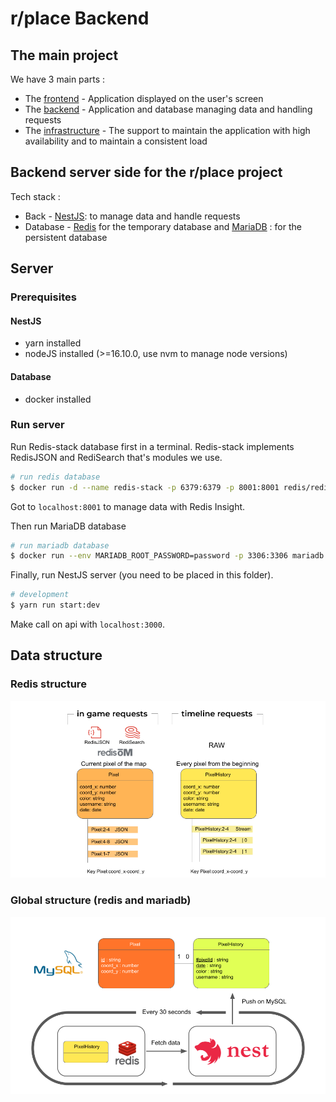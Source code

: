 # r/place Backend

## The main project

We have 3 main parts :
* The [frontend](https://git.inpt.fr/dassied/rplace-frontend) - Application displayed on the user's screen
* The [backend](https://git.inpt.fr/dassied/rplace-backend) - Application and database managing data and handling requests
* The [infrastructure](https://git.inpt.fr/dassied/rplace-infra) - The support to maintain the application with high availability and to maintain a consistent load

## Backend server side for the r/place project

Tech stack :
* Back - [NestJS](https://nestjs.com/): to manage data and handle requests
* Database - [Redis](https://redis.io/) for the temporary database and [MariaDB](https://mariadb.org/) : for the persistent database

## Server

### Prerequisites

#### NestJS
- yarn installed
- nodeJS installed (>=16.10.0, use nvm to manage node versions)
#### Database
- docker installed

### Run server

Run Redis-stack database first in a terminal.
Redis-stack implements RedisJSON and RediSearch that's modules we use.
```bash
# run redis database
$ docker run -d --name redis-stack -p 6379:6379 -p 8001:8001 redis/redis-stack:latest
```
Got to `localhost:8001` to manage data with Redis Insight.

Then run MariaDB database
```bash
# run mariadb database
$ docker run --env MARIADB_ROOT_PASSWORD=password -p 3306:3306 mariadb:10.7.4-focal
```

Finally, run NestJS server (you need to be placed in this folder).
```bash
# development
$ yarn run start:dev
```
Make call on api with `localhost:3000`.

## Data structure

### Redis structure

![rplace data structure redis side](rplace-backend-redis.png)

### Global structure (redis and mariadb)

![rplace data structure global](rplace-backend-redis-mariadb.png)
